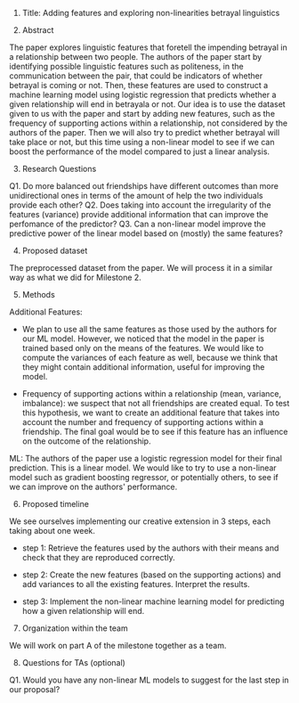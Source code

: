 1. Title: Adding features and exploring non-linearities betrayal linguistics

2. Abstract

The paper explores linguistic features that foretell the impending betrayal in a relationship between two people. The authors of the paper start by identifying possible linguistic features such as politeness, in the communication between the pair, that could be indicators of whether betrayal is coming or not. Then, these features are used to construct a machine learning model using logistic regression that predicts whether a given relationship will end in betrayala or not. Our idea is to use the dataset given to us with the paper and start by adding new features, such as the frequency of supporting actions within a relationship, not considered by the authors of the paper. Then we will also try to predict whether betrayal will take place or not, but this time using a non-linear model to see if we can boost the performance of the model compared to just a linear analysis. 

3. Research Questions

Q1. Do more balanced out friendships have different outcomes than more unidirectional ones in terms of the amount of help the two individuals provide each other?
Q2. Does taking into account the irregularity of the features (variance) provide additional information that can improve the perfomance of the predictor?
Q3. Can a non-linear model improve the predictive power of the linear model based on (mostly) the same features?

4. Proposed dataset

The preprocessed dataset from the paper. We will process it in a similar way as what we did for Milestone 2.

5. Methods

Additional Features:

- We plan to use all the same features as those used by the authors for our ML model. However, we noticed that the model in the paper is trained based only on the means of the features. We would like to compute the variances of each feature as well, because we think that they might contain additional information, useful for improving the model.

- Frequency of supporting actions within a relationship (mean, variance, imbalance): we suspect that not all friendships are created equal. To test this hypothesis, we want to create an additional feature that takes into account the number and frequency of supporting actions within a friendship. The final goal would be to see if this feature has an influence on the outcome of the relationship.

ML: The authors of the paper use a logistic regression model for their final prediction. This is a linear model. We would like to try to use a non-linear model such as gradient boosting regressor, or potentially others, to see if we can improve on the authors' performance.

6. Proposed timeline

We see ourselves implementing our creative extension in 3 steps, each taking about one week.

- step 1: Retrieve the features used by the authors with their means and check that they are reproduced correctly.

- step 2: Create the new features (based on the supporting actions) and add variances to all the existing features. Interpret the results.

- step 3: Implement the non-linear machine learning model for predicting how a given relationship will end.

7. Organization within the team

We will work on part A of the milestone together as a team.

8. Questions for TAs (optional)

Q1. Would you have any non-linear ML models to suggest for the last step in our proposal?
